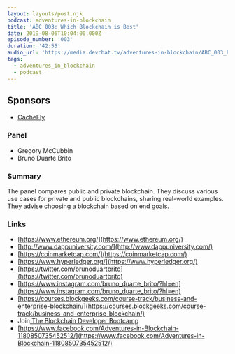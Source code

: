 ```yaml
---
layout: layouts/post.njk
podcast: adventures-in-blockchain
title: 'ABC 003: Which Blockchain is Best'
date: 2019-08-06T10:04:00.000Z
episode_number: '003'
duration: '42:55'
audio_url: 'https://media.devchat.tv/adventures-in-blockchain/ABC_003_Panel.mp3'
tags:
  - adventures_in_blockchain
  - podcast
---
```

## **Sponsors**



*   [CacheFly](https://www.cachefly.com/)


### **Panel**



*   Gregory McCubbin
*   Bruno Duarte Brito


### **Summary**

The panel compares public and private blockchain. They discuss various use cases for private and public blockchains, sharing real-world examples. They advise choosing a blockchain based on end goals. 


### **Links**



*   [https://www.ethereum.org/](https://www.ethereum.org/)
*   [http://www.dappuniversity.com/](http://www.dappuniversity.com/) 
*   [https://coinmarketcap.com/](https://coinmarketcap.com/) 
*   [https://www.hyperledger.org/](https://www.hyperledger.org/) 
*   [https://twitter.com/brunoduartbrito](https://twitter.com/brunoduartbrito) 
*   [https://www.instagram.com/bruno_duarte_brito/?hl=en](https://www.instagram.com/bruno_duarte_brito/?hl=en) 
*   [https://courses.blockgeeks.com/course-track/business-and-enterprise-blockchain/](https://courses.blockgeeks.com/course-track/business-and-enterprise-blockchain/) 
*   Join[ The Blockchain Developer Bootcamp](http://www.dappuniversity.com/bootcamp)
*   [https://www.facebook.com/Adventures-in-Blockchain-1180850735452512/](https://www.facebook.com/Adventures-in-Blockchain-1180850735452512/)
